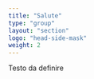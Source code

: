 ```yaml
---
title: "Salute"
type: "group"
layout: "section"
logo: "head-side-mask"
weight: 2
---
```


Testo da definire
